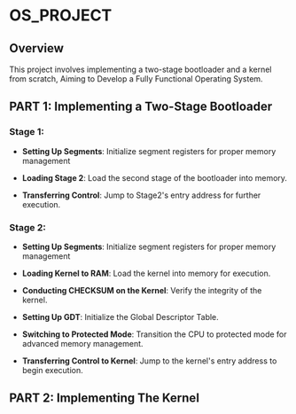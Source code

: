 # OS_PROJECT

## Overview
This project involves implementing a two-stage bootloader and a kernel from scratch, Aiming to Develop a Fully Functional Operating System. 

## PART 1: Implementing a Two-Stage Bootloader

### Stage 1:
- **Setting Up Segments**: Initialize segment registers for proper memory management

- **Loading Stage 2**: Load the second stage of the bootloader into memory.

- **Transferring Control**: Jump to Stage2's entry address for further execution.

### Stage 2:
- **Setting Up Segments**: Initialize segment registers for proper memory management

- **Loading Kernel to RAM**: Load the kernel into memory for execution.

- **Conducting CHECKSUM on the Kernel**: Verify the integrity of the kernel.

- **Setting Up GDT**: Initialize the Global Descriptor Table.

- **Switching to Protected Mode**: Transition the CPU to protected mode for advanced memory management.

- **Transferring Control to Kernel**: Jump to the kernel's entry address to begin execution.

## PART 2: Implementing The Kernel


